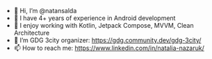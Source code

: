 - 👋 Hi, I’m @natansalda
- 👀 I have 4+ years of experience in Android development
- 🌱 I enjoy working with Kotlin, Jetpack Compose, MVVM, Clean Architecture
- 💞️ I’m GDG 3city organizer: https://gdg.community.dev/gdg-3city/
- 📫 How to reach me: https://www.linkedin.com/in/natalia-nazaruk/

<!---
natansalda/natansalda is a ✨ special ✨ repository because its `README.md` (this file) appears on your GitHub profile.
You can click the Preview link to take a look at your changes.
--->
